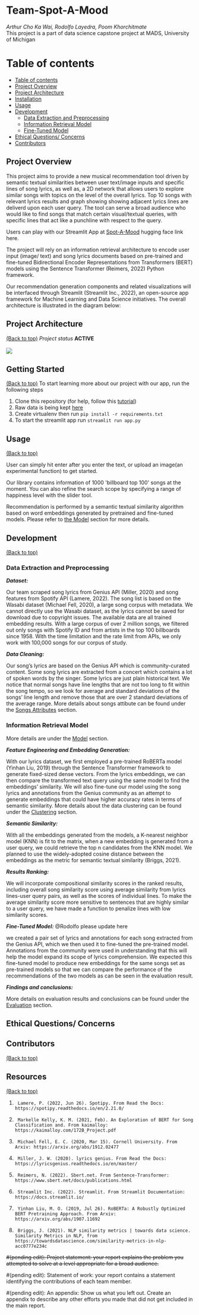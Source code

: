 # Team-Spot-A-Mood
*Arthur Cho Ka Wai, Rodolfo Layedra, Poom Khorchitmate*\
This project is a part of data science capstone project at MADS, University of Michigan


# Table of contents

- [Table of contents](#table-of-contents)
- [Project Overview](#project-overview)
- [Project Architecture](#project-architecture)
- [Installation](#getting-started)
- [Usage](#usage)
- [Development](#development)
    - [Data Extraction and Preprocessing](#data-extraction-and-preprocessing)
    - [Information Retrieval Model](#information-retrieval-model)
    - [Fine-Tuned Model](#fine-tuned-model)
- [Ethical Questions/ Concerns](#ethical-question-concerns)
- [Contributors](#contributors)

## Project Overview
This project aims to provide a new musical recommendation tool driven by semantic textual similarities between user text/image inputs and specific lines of song lyrics, as well as, a 2D network that allows users to explore similar songs with topics on the level of the overall lyrics. Top 10 songs with relevant lyrics results and graph showing showing adjacent lyrics lines are deliverd upon each user query. The tool can serve a broad audience who would like to find songs that match certain visual/textual queries, with specific lines that act like a punchline with respect to the query. 

Users can play with our Streamlit App at [Spot-A-Mood](https://huggingface.co/spaces/UMich-siads699-fa22-spotamood/spotamood) hugging face link here. 

The project will rely on an information retrieval architecture to encode user input (image/ text) and song lyrics documents based on pre-trained and fine-tuned Bidirectional Encoder Representations from Transformers (BERT) models using the Sentence Transformer (Reimers, 2022) Python framework.

Our recommendation generation components and related visualizations will be interfaced through Streamlit (Streamlit Inc., 2022), an open-source app framework for Machine Learning and Data Science initiatives. The overall architecture is illustrated in the diagram below: 


## Project Architecture
[(Back to top)](#table-of-contents)
*Project status* **ACTIVE**\
\
![](App_stcloud/assets/Spot-A-Mood-Pipeline.png)
## Getting Started
[(Back to top)](#table-of-contents)
To start learning more about our project with our app, run the following steps
1. Clone this repository (for help, follow this [tutorial](https://help.github.com/articles/cloning-a-repository/))
2. Raw data is being kept [here](https://drive.google.com/drive/u/0/folders/1SuxyMLJ0Y9wRp1tKfo0sMVleT8TqK2Mj)
3. Create virtualenv  then run `pip install -r requirements.txt`
4. To start the streamlit app run `streamlit run app.py`

## Usage
[(Back to top)](#table-of-contents)

User can simply hit enter after you enter the text, or upload an image(an experimental function) to get started.

Our library contains information of 1000 'billboard top 100' songs at the moment. You can also refine the search scope by specifying a range of happiness level with the slider tool.

Recommendation is performed by a semantic textual similarity algorithm based on word embeddings generated by pretrained and fine-tuned models. Please refer to [the Model](https://github.com/treize-khushrenada/team-spot-a-mood/blob/main/App/pages/model.md) section for more details.

## Development
[(Back to top)](#table-of-contents)
<!-- process of development -->

### **Data Extraction and Preprocessing** 
***Dataset:***

Our team scraped song lyrics from Genius API (Miller, 2020) and song features from Spotify API (Lamere, 2022). The song list is based on the Wasabi dataset (Michael Fell, 2020), a large song corpus with metadata. We cannot directly use the Wasabi dataset, as the lyrics cannot be saved for download due to copyright issues. The available data are all trained embedding results. With a large corpus of over 2 million songs, we filtered out only songs with Spotify ID and from artists in the top 100 billboards since 1958. With the time limitation and the rate limit from APIs, we only work with 100,000 songs for our corpus of study.

***Data Cleaning:***

Our song’s lyrics are based on the Genius API which is community-curated content. Some song lyrics are extracted from a concert which contains a lot of spoken words by the singer. Some lyrics are just plain historical text. We notice that normal songs have line lengths that are not too long to fit within the song tempo, so we look for average and standard deviations of the songs’ line length and remove those that are over 2 standard deviations of the average range. More details about songs attibute can be found under the [Songs Attributes](https://github.com/treize-khushrenada/team-spot-a-mood/blob/main/App/pages/songs_attributes.md) section.

### **Information Retrieval Model** 
More details are under the [Model](https://github.com/treize-khushrenada/team-spot-a-mood/blob/main/App/pages/model.md) section.

***Feature Engineering and Embedding Generation:***

With our lyrics dataset, we first employed a pre-trained RoBERTa model (Yinhan Liu, 2019) through the Sentence Transformer framework to generate fixed-sized dense vectors. From the lyrics embeddings, we can then compare the transformed text query using the same model to find the embeddings’ similarity.
We will also fine-tune our model using the song lyrics and annotations from the Genius community as an attempt to generate embeddings that could have higher accuracy rates in terms of semantic similarity. More details about the data clustering can be found under the [Clustering](https://github.com/treize-khushrenada/team-spot-a-mood/blob/main/App/pages/clustering.md) section.

***Semantic Similarity:***

With all the embeddings generated from the models, a K-nearest neighbor model (KNN) is fit to the matrix, when a new embedding is generated from a user query, we could retrieve the top n candidates from the KNN model. We planned to use the widely-adopted cosine distance between the embeddings as the metric for semantic textual similarity  (Briggs, 2021).

***Results Ranking:***

We will incorporate compositional similarity scores in the ranked results, including overall song similarity score using average similarity from lyrics lines-user query pairs, as well as the scores of individual lines. To make the average similarity score more sensitive to sentences that are highly similar to a user query, we have made a function to penalize lines with low similarity scores.

***Fine-Tuned Model:*** 
@Rodolfo please update here

we created a pair set of lyrics and annotations for each song extracted from the Genius API, which we then used it to fine-tuned the pre-trained model. Annotations from the community were used in understanding that this will help the model expand its scope of lyrics comprehension. We expected this fine-tuned model to produce new embeddings for the same songs set as pre-trained models so that we can compare the performance of the recommendations of the two models as can be seen in the evaluation result. 

***Findings and conclusions:***

More details on evaluation results and conclusions can be found under the [Evaluation](https://github.com/treize-khushrenada/team-spot-a-mood/blob/main/App/pages/evaluation.md) section.

## Ethical Questions/ Concerns

## Contributors
[(Back to top)](#table-of-contents)
## Resources
[(Back to top)](#table-of-contents)
1.      Lamere, P. (2022, Jun 26). Spotipy. From Read the Docs: https://spotipy.readthedocs.io/en/2.21.0/
2.  	Markelle Kelly, K. M. (2021, Feb). An Exploration of BERT for Song Classification and. From kaimalloy: https://kaimalloy.com/172B_Project.pdf
3.  	Michael Fell, E. C. (2020, Mar 15). Cornell University. From Arxiv: https://arxiv.org/abs/1912.02477
4.  	Miller, J. W. (2020). lyrics genius. From Read the Docs: https://lyricsgenius.readthedocs.io/en/master/
5.  	Reimers, N. (2022). Sbert.net. From Sentence-Transformer: https://www.sbert.net/docs/publications.html
6.  	Streamlit Inc. (2022). Streamlit. From Streamlit Documentation: https://docs.streamlit.io/
7.  	Yinhan Liu, M. O. (2019, Jul 26). RoBERTa: A Robustly Optimized BERT Pretraining Approach. From Arxiv: https://arxiv.org/abs/1907.11692
8.      Briggs, J. (2021). NLP similarity metrics | towards data science. Similarity Metrics in NLP, from https://towardsdatascience.com/similarity-metrics-in-nlp-acc0777e234c

~~#(pending edit): Project statement: your report explains the problem you attempted to solve at a level appropriate for a broad audience.~~

#(pending edit): Statement of work: your report contains a statement identifying the contributions of each team member.

#(pending edit): An appendix: Show us what you left out. Create an appendix to describe any other efforts you made that did not get included in the main report. 

